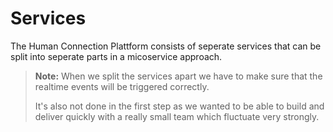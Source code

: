 # Services

The Human Connection Plattform consists of seperate services that can be split into seperate parts in a micoservice approach.

> **Note:** When we split the services apart we have to make sure that the realtime events will be triggered correctly.
>
> It's also not done in the first step as we wanted to be able to build and deliver quickly with a really small team which fluctuate very strongly.



